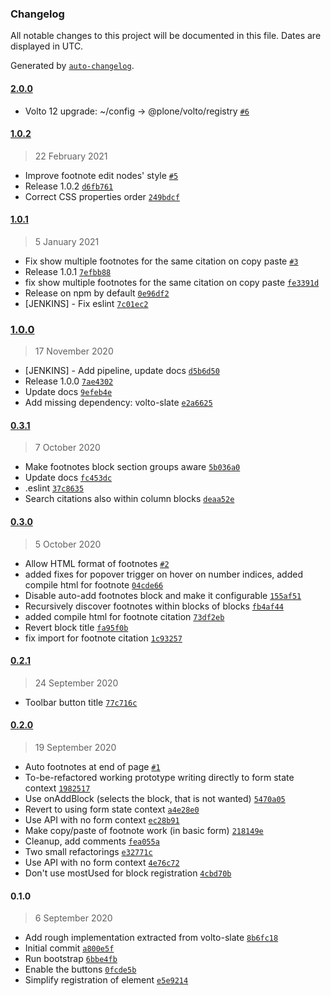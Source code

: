 ### Changelog

All notable changes to this project will be documented in this file. Dates are displayed in UTC.

Generated by [`auto-changelog`](https://github.com/CookPete/auto-changelog).

#### [2.0.0](https://github.com/eea/volto-slate-footnote/compare/1.0.2...2.0.0)

- Volto 12 upgrade: ~/config -&gt; @plone/volto/registry [`#6`](https://github.com/eea/volto-slate-footnote/pull/6)

#### [1.0.2](https://github.com/eea/volto-slate-footnote/compare/1.0.1...1.0.2)

> 22 February 2021

- Improve footnote edit nodes' style [`#5`](https://github.com/eea/volto-slate-footnote/pull/5)
- Release 1.0.2 [`d6fb761`](https://github.com/eea/volto-slate-footnote/commit/d6fb761fe5dc089fafab92d54551893533df0da6)
- Correct CSS properties order [`249bdcf`](https://github.com/eea/volto-slate-footnote/commit/249bdcfc00e405e9995db521f711e8a5fd9ce99b)

#### [1.0.1](https://github.com/eea/volto-slate-footnote/compare/1.0.0...1.0.1)

> 5 January 2021

- Fix show multiple footnotes for the same citation on copy paste [`#3`](https://github.com/eea/volto-slate-footnote/pull/3)
- Release 1.0.1 [`7efbb88`](https://github.com/eea/volto-slate-footnote/commit/7efbb8877ac7c1cce40a6799527102e1d131d08f)
- fix show multiple footnotes for the same citation on copy paste [`fe3391d`](https://github.com/eea/volto-slate-footnote/commit/fe3391d3b27f77cc2df663532497e27986509b14)
- Release on npm by default [`0e96df2`](https://github.com/eea/volto-slate-footnote/commit/0e96df2605d86ebe4260ba43fa78c10227c87526)
- [JENKINS] - Fix eslint [`7c01ec2`](https://github.com/eea/volto-slate-footnote/commit/7c01ec2a70916788541eaa00a3757e2593fb7ff7)

### [1.0.0](https://github.com/eea/volto-slate-footnote/compare/0.3.1...1.0.0)

> 17 November 2020

- [JENKINS] - Add pipeline, update docs [`d5b6d50`](https://github.com/eea/volto-slate-footnote/commit/d5b6d50d878e596aac4713d7b2293ab4e001d993)
- Release 1.0.0 [`7ae4302`](https://github.com/eea/volto-slate-footnote/commit/7ae4302133411806168b5ea17bec5a267413e2cb)
- Update docs [`9efeb4e`](https://github.com/eea/volto-slate-footnote/commit/9efeb4e33ec8f58e6101875b593e34f1098cac20)
- Add missing dependency: volto-slate [`e2a6625`](https://github.com/eea/volto-slate-footnote/commit/e2a662538b3b53006a30c171e84e6cbce0c20720)

#### [0.3.1](https://github.com/eea/volto-slate-footnote/compare/0.3.0...0.3.1)

> 7 October 2020

- Make footnotes block section groups aware [`5b036a0`](https://github.com/eea/volto-slate-footnote/commit/5b036a009325bcc7e86d81128b6c8a6c620a0c0c)
- Update docs [`fc453dc`](https://github.com/eea/volto-slate-footnote/commit/fc453dc9de4cbd43806fc26d699c6fbf28737d26)
- .eslint [`37c8635`](https://github.com/eea/volto-slate-footnote/commit/37c8635340d0bc63f7f536a974078ae09fc58392)
- Search citations also within column blocks [`deaa52e`](https://github.com/eea/volto-slate-footnote/commit/deaa52e54c0447d19d4da41133f064760ac0fecf)

#### [0.3.0](https://github.com/eea/volto-slate-footnote/compare/0.2.1...0.3.0)

> 5 October 2020

- Allow HTML format of footnotes [`#2`](https://github.com/eea/volto-slate-footnote/pull/2)
- added fixes for popover trigger on hover on number indices, added compile html for footnote [`04cde66`](https://github.com/eea/volto-slate-footnote/commit/04cde6613273b8118cc05e00fa9f595d2f6fd54a)
- Disable auto-add footnotes block and make it configurable [`155af51`](https://github.com/eea/volto-slate-footnote/commit/155af51555762bb346eb3a8b0b129217c8bb1fb5)
- Recursively discover footnotes within blocks of blocks [`fb4af44`](https://github.com/eea/volto-slate-footnote/commit/fb4af4485a1610ad7abd59544879acea35196f53)
- added compile html for footnote citation [`73df2eb`](https://github.com/eea/volto-slate-footnote/commit/73df2eba5b450673d200fd8910e611a686e1a01d)
- Revert block title [`fa95f0b`](https://github.com/eea/volto-slate-footnote/commit/fa95f0b63bec656b161496e2c1466e037fda601f)
- fix import for footnote citation [`1c93257`](https://github.com/eea/volto-slate-footnote/commit/1c932572f7e4b819b189f6aef86a7edf25ee7aff)

#### [0.2.1](https://github.com/eea/volto-slate-footnote/compare/0.2.0...0.2.1)

> 24 September 2020

- Toolbar button title [`77c716c`](https://github.com/eea/volto-slate-footnote/commit/77c716cd676b345f976dda8fe0636b398a32e7c9)

#### [0.2.0](https://github.com/eea/volto-slate-footnote/compare/0.1.0...0.2.0)

> 19 September 2020

- Auto footnotes at end of page [`#1`](https://github.com/eea/volto-slate-footnote/pull/1)
- To-be-refactored working prototype writing directly to form state context [`1982517`](https://github.com/eea/volto-slate-footnote/commit/19825171eab6a9daab25f30e53f1e34959465351)
- Use onAddBlock (selects the block, that is not wanted) [`5470a05`](https://github.com/eea/volto-slate-footnote/commit/5470a0520f822f7363863e92bdf3a39e3da780d8)
- Revert to using form state context [`a4e28e0`](https://github.com/eea/volto-slate-footnote/commit/a4e28e0eab8bf005a8879e21e9326fe8e451df44)
- Use API with no form context [`ec28b91`](https://github.com/eea/volto-slate-footnote/commit/ec28b91ba80cffd1fd46d2bea70d4f96c2649381)
- Make copy/paste of footnote work (in basic form) [`218149e`](https://github.com/eea/volto-slate-footnote/commit/218149e1d4e69843fee8f06f5cbbab62c509d30a)
- Cleanup, add comments [`fea055a`](https://github.com/eea/volto-slate-footnote/commit/fea055acce2b7ff5412ffe65bd0abc8995f9ba92)
- Two small refactorings [`e32771c`](https://github.com/eea/volto-slate-footnote/commit/e32771ca37b99d53f4d51a78f7e0ea64f71881c8)
- Use API with no form context [`4e76c72`](https://github.com/eea/volto-slate-footnote/commit/4e76c7225baa9bd236b2d2cf99908d875add9859)
- Don't use mostUsed for block registration [`4cbd70b`](https://github.com/eea/volto-slate-footnote/commit/4cbd70bc365dcfa99f86c6b187a115f7c625a35a)

#### 0.1.0

> 6 September 2020

- Add rough implementation extracted from volto-slate [`8b6fc18`](https://github.com/eea/volto-slate-footnote/commit/8b6fc186f7080be50d1ba4e7424e64b47977337b)
- Initial commit [`a800e5f`](https://github.com/eea/volto-slate-footnote/commit/a800e5f641ecc7488de34e17b31a92422d3b4f25)
- Run bootstrap [`6bbe4fb`](https://github.com/eea/volto-slate-footnote/commit/6bbe4fb7bc6d9ccb441c52dcca699988ab16503b)
- Enable the buttons [`0fcde5b`](https://github.com/eea/volto-slate-footnote/commit/0fcde5b971fbca49bd76365b071cf14157fc4fe6)
- Simplify registration of element [`e5e9214`](https://github.com/eea/volto-slate-footnote/commit/e5e92146840b378e2aaf0472a1e14fe19d7eedf8)
